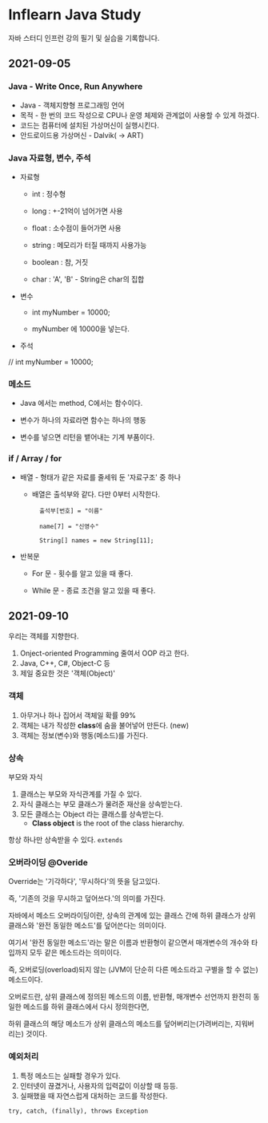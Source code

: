 # Inflearn Java Study
자바 스터디 인프런 강의 필기 및 실습을 기록합니다.

## 2021-09-05
### Java - Write Once, Run Anywhere
+ Java - 객체지향형 프로그래밍 언어
+ 목적 - 한 번의 코드 작성으로 CPU나 운영 체제와 관계없이 사용할 수 있게 
하겠다.
+ 코드는 컴퓨터에 설치된 가상머신이 실행시킨다.
+ 안드로이드용 가상머신 - Dalvik( -> ART)


### Java 자료형, 변수, 주석

+ 자료형

    + int : 정수형

    + long : +-21억이 넘어가면 사용

    + float : 소수점이 들어가면 사용

    + string : 메모리가 터질 때까지 사용가능

    + boolean : 참, 거짓

    + char : 'A', 'B' - String은 char의 집합

+ 변수

    + int myNumber  = 10000;

    + myNumber 에 10000을 넣는다.


+ 주석

// int myNumber  = 10000;

### 메소드

+ Java 에서는 method, C에서는 함수이다.

+ 변수가 하나의 자료라면 함수는 하나의 행동

+ 변수를 넣으면 리턴을 뱉어내는 기계 부품이다.

### if / Array / for

+ 배열 - 형태가 같은 자료를 줄세워 둔 '자료구조' 중 하나

    + 배열은 출석부와 같다. 다만 0부터 시작한다. 

            출석부[번호] = "이름"

            name[7] = "신영수"

            String[] names = new String[11];

+ 반복문

    + For 문 - 횟수를 알고 있을 때 좋다.

    + While 문 - 종료 조건을 알고 있을 때 좋다.

## 2021-09-10

우리는 객체를 지향한다.

1. Onject-oriented Programming 줄여서 OOP 라고 한다.
2. Java, C++, C#, Object-C 등
3. 제일 중요한 것은 '객체(Object)'

### 객체 

1. 아무거나 하나 집어서 객체일 확률 99%
2. 객체는 내가 작성한 **class**에 숨을 불어넣어 만든다. (new)
3. 객체는 정보(변수)와 행동(메소드)를 가진다.

### 상속

부모와 자식

1. 클래스는 부모와 자식관계를 가질 수 있다.
2. 자식 클래스는 부모 클래스가 물려준 재산을 상속받는다.
3. 모든 클래스는 Object 라는 클래스를 상속받는다.
    + **Class object** is the root of the class hierarchy. 

항상 하나만 상속받을 수 있다. 
`extends`

### 오버라이딩 @Overide

Override는 '기각하다', '무시하다'의 뜻을 담고있다. 

즉, '기존의 것을 무시하고 덮어쓰다.'의 의미를 가진다. 

자바에서 메소드 오버라이딩이란, 상속의 관계에 있는 클래스 간에 하위 클래스가 상위 클래스와 '완전 동일한 메소드'를 덮어쓴다는 의미이다. 

여기서 '완전 동일한 메소드'라는 말은 이름과 반환형이 같으면서 매개변수의 개수와 타입까지 모두 같은 메소드라는 의미이다. 

즉, 오버로딩(overload)되지 않는 (JVM이 단순히 다른 메소드라고 구별을 할 수 없는) 메소드이다.

오버로드란, 상위 클래스에 정의된 메소드의 이름, 반환형, 매개변수 선언까지 완전히 동일한 메소드를 하위 클래스에서 다시 정의한다면, 

하위 클래스의 해당 메소드가 상위 클래스의 메소드를 덮어버리는(가려버리는, 지워버리는) 것이다.

### 예외처리

1. 특정 메소드는 실패할 경우가 있다.
2. 인터넷이 끊겼거나, 사용자의 입력값이 이상할 때 등등.
3. 실패했을 때 자연스럽게 대처하는 코드를 작성한다.

`try, catch, (finally), throws Exception`